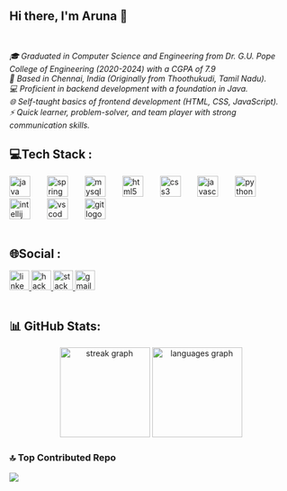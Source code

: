 <br clear="both">
<h2 align="left">Hi there, I'm Aruna 👋</h2>
<br clear="both">

 *🎓 Graduated in Computer Science and Engineering from Dr. G.U. Pope College of Engineering (2020-2024) with a CGPA of 7.9<br> 📍 Based in Chennai, India (Originally from Thoothukudi, Tamil Nadu).<br>  💻 Proficient in backend development with a foundation in Java.<br> 🌐 Self-taught basics of frontend development (HTML, CSS, JavaScript).<br>   ⚡ Quick learner, problem-solver, and team player with strong communication skills.*

## 💻Tech Stack :

<div align="left">
  <img src="https://cdn.jsdelivr.net/gh/devicons/devicon/icons/java/java-original-wordmark.svg" height="37" alt="java logo"  />
  <img width="22" />
  <img src="https://cdn.jsdelivr.net/gh/devicons/devicon/icons/spring/spring-original.svg" height="37" alt="spring logo"  />
  <img width="22" />
  <img src="https://cdn.jsdelivr.net/gh/devicons/devicon/icons/mysql/mysql-original-wordmark.svg" height="37" alt="mysql logo"  />
  <img width="22" />
  <img src="https://cdn.jsdelivr.net/gh/devicons/devicon/icons/html5/html5-plain-wordmark.svg" height="37" alt="html5 logo"  />
  <img width="22" />
  <img src="https://cdn.jsdelivr.net/gh/devicons/devicon/icons/css3/css3-plain-wordmark.svg" height="37" alt="css3 logo"  />
  <img width="22" />
  <img src="https://cdn.jsdelivr.net/gh/devicons/devicon/icons/javascript/javascript-original.svg" height="37" alt="javascript logo"  />
  <img width="22" />
  <img src="https://cdn.jsdelivr.net/gh/devicons/devicon/icons/python/python-original.svg" height="37" alt="python logo"  />
  <img width="22" />
  <img src="https://cdn.jsdelivr.net/gh/devicons/devicon/icons/intellij/intellij-original.svg" height="37" alt="intellij logo"  />
  <img width="22" />
  <img src="https://cdn.jsdelivr.net/gh/devicons/devicon/icons/vscode/vscode-original-wordmark.svg" height="37" alt="vscode logo"  />
  <img width="22" />
  <img src="https://cdn.jsdelivr.net/gh/devicons/devicon/icons/git/git-original.svg" height="37" alt="git logo"  />
</div>
<br clear="both">

## 🌐Social :

<div align="left">
  <a href="https://www.linkedin.com/in/arunapandi" target="_blank">
    <img src="https://img.shields.io/static/v1?message=LinkedIn&logo=linkedin&label=&color=0077B5&logoColor=white&labelColor=&style=for-the-badge" height="35" alt="linkedin logo"  />
  </a>
  <a href="https://www.hackerrank.com/" target="_blank">
    <img src="https://img.shields.io/static/v1?message=HackerRank&logo=hackerrank&label=&color=2EC866&logoColor=white&labelColor=&style=for-the-badge" height="35" alt="hackerrank logo"  />
  </a>
  <a href="https://stackoverflow.com/" target="_blank">
    <img src="https://img.shields.io/static/v1?message=Stackoverflow&logo=stackoverflow&label=&color=FE7A16&logoColor=white&labelColor=&style=for-the-badge" height="35" alt="stackoverflow logo"  />
  </a>
  <a href="mailto: arunapandi009@gmail.com" target="_blank">
    <img src="https://img.shields.io/static/v1?message=Gmail&logo=gmail&label=&color=D14836&logoColor=white&labelColor=&style=for-the-badge" height="35" alt="gmail logo"  />
  </a>

</div>
<br clear="both">

## 📊 GitHub Stats:

<div align="center">
  <img src="https://streak-stats.demolab.com?user=arunapandi&locale=en&mode=daily&theme=dracula&hide_border=false&border_radius=5" height="160" alt="streak graph"  />
  <img src="https://github-readme-stats.vercel.app/api/top-langs?username=arunapandi&locale=en&hide_title=false&layout=compact&card_width=320&langs_count=5&theme=dracula&hide_border=false" height="160" alt="languages graph"  />
</div>

### 🔝 Top Contributed Repo
<div align="left">
   <img src="https://github-contributor-stats.vercel.app/api?username=arunapandi&limit=5&theme=dark&combine_all_yearly_contributions=true" />
</div>
